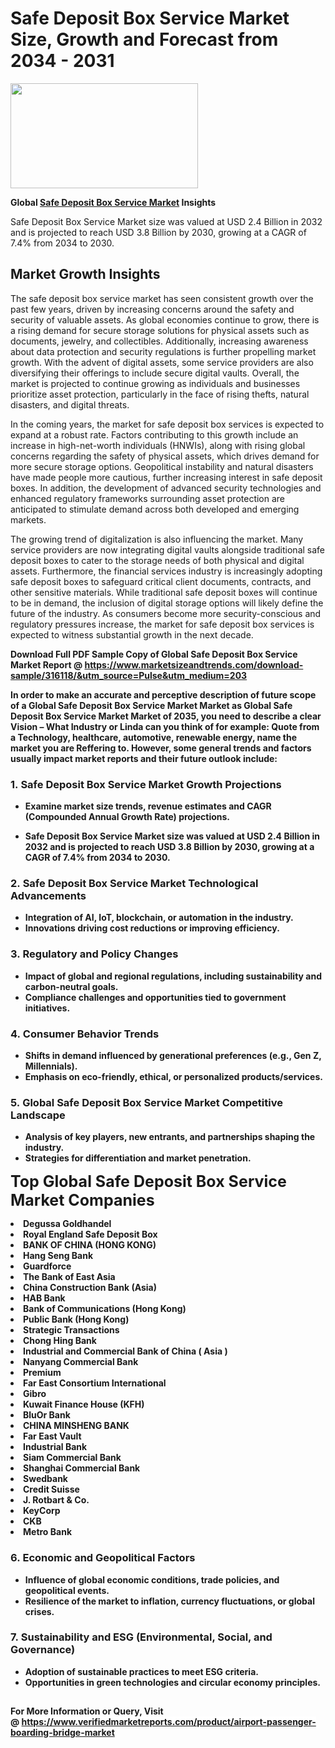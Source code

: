 <H1>Safe Deposit Box Service Market Size, Growth and Forecast from 2034 - 2031</H1><img class="aligncenter size-medium wp-image-584254" src="https://thirdeyenews.in/wp-content/uploads/2034/09/Global-Market-Research-300x168.jpeg" alt="" width="300" height="168" /><p><strong>Global&nbsp;<a href="https://www.marketsizeandtrends.com/download-sample/316118/&amp;utm_source=Pulse&amp;utm_medium=203">Safe Deposit Box Service Market</a> Insights</strong></p><p>Safe Deposit Box Service Market size was valued at USD 2.4 Billion in 2032 and is projected to reach USD 3.8 Billion by 2030, growing at a CAGR of 7.4% from 2034 to 2030.</p><p><h2>Market Growth Insights</h2> <p>The safe deposit box service market has seen consistent growth over the past few years, driven by increasing concerns around the safety and security of valuable assets. As global economies continue to grow, there is a rising demand for secure storage solutions for physical assets such as documents, jewelry, and collectibles. Additionally, increasing awareness about data protection and security regulations is further propelling market growth. With the advent of digital assets, some service providers are also diversifying their offerings to include secure digital vaults. Overall, the market is projected to continue growing as individuals and businesses prioritize asset protection, particularly in the face of rising thefts, natural disasters, and digital threats.</p> <p><strong></strong></p> <p>In the coming years, the market for safe deposit box services is expected to expand at a robust rate. Factors contributing to this growth include an increase in high-net-worth individuals (HNWIs), along with rising global concerns regarding the safety of physical assets, which drives demand for more secure storage options. Geopolitical instability and natural disasters have made people more cautious, further increasing interest in safe deposit boxes. In addition, the development of advanced security technologies and enhanced regulatory frameworks surrounding asset protection are anticipated to stimulate demand across both developed and emerging markets.</p> <p>The growing trend of digitalization is also influencing the market. Many service providers are now integrating digital vaults alongside traditional safe deposit boxes to cater to the storage needs of both physical and digital assets. Furthermore, the financial services industry is increasingly adopting safe deposit boxes to safeguard critical client documents, contracts, and other sensitive materials. While traditional safe deposit boxes will continue to be in demand, the inclusion of digital storage options will likely define the future of the industry. As consumers become more security-conscious and regulatory pressures increase, the market for safe deposit box services is expected to witness substantial growth in the next decade.</p> <p><strong></p><p><span class=""><strong>Download Full PDF Sample Copy of Global Safe Deposit Box Service Market Report</strong> @ <a href="https://www.marketsizeandtrends.com/download-sample/316118/&amp;utm_source=Pulse&amp;utm_medium=203" target="_blank">https://www.marketsizeandtrends.com/download-sample/316118/&amp;utm_source=Pulse&amp;utm_medium=203</a></span></p><p>In order to make an accurate and perceptive description of future scope of a Global&nbsp;Safe Deposit Box Service Market Market as Global&nbsp;Safe Deposit Box Service Market Market of 2035, you need to describe a clear Vision &ndash; What Industry or Linda can you think of for example: Quote from a Technology, healthcare, automotive, renewable energy, name the market you are Reffering to. However, some general trends and factors usually impact market reports and their future outlook include:</p><h3>1.&nbsp;<strong>Safe Deposit Box Service Market Growth Projections</strong></h3><ul><li>Examine market size trends, revenue estimates and CAGR (Compounded Annual Growth Rate) projections.</li><li><p>Safe Deposit Box Service Market size was valued at USD 2.4 Billion in 2032 and is projected to reach USD 3.8 Billion by 2030, growing at a CAGR of 7.4% from 2034 to 2030.</p></li></ul><h3>2.&nbsp;<strong>Safe Deposit Box Service Market Technological Advancements</strong></h3><ul><li>Integration of AI, IoT, blockchain, or automation in the industry.</li><li>Innovations driving cost reductions or improving efficiency.</li></ul><h3>3.&nbsp;<strong>Regulatory and Policy Changes</strong></h3><ul><li>Impact of global and regional regulations, including sustainability and carbon-neutral goals.</li><li>Compliance challenges and opportunities tied to government initiatives.</li></ul><h3>4.&nbsp;<strong>Consumer Behavior Trends</strong></h3><ul><li>Shifts in demand influenced by generational preferences (e.g., Gen Z, Millennials).</li><li>Emphasis on eco-friendly, ethical, or personalized products/services.</li></ul><h3>5.&nbsp;<strong>Global Safe Deposit Box Service Market Competitive Landscape</strong></h3><ul><li>Analysis of key players, new entrants, and partnerships shaping the industry.</li><li>Strategies for differentiation and market penetration.</li></ul><p data-pm-slice="1 1 []"><span style="color: inherit; font-family: inherit; font-size: 25px;">Top Global Safe Deposit Box Service Market Companies</span></p><div class="" data-test-id=""><p><li>Degussa Goldhandel</li><li> Royal England Safe Deposit Box</li><li> BANK OF CHINA (HONG KONG)</li><li> Hang Seng Bank</li><li> Guardforce</li><li> The Bank of East Asia</li><li> China Construction Bank (Asia)</li><li> HAB Bank</li><li> Bank of Communications (Hong Kong)</li><li> Public Bank (Hong Kong)</li><li> Strategic Transactions</li><li> Chong Hing Bank</li><li> Industrial and Commercial Bank of China ( Asia )</li><li> Nanyang Commercial Bank</li><li> Premium</li><li> Far East Consortium International</li><li> Gibro</li><li> Kuwait Finance House (KFH)</li><li> BluOr Bank</li><li> CHINA MINSHENG BANK</li><li> Far East Vault</li><li> Industrial Bank</li><li> Siam Commercial Bank</li><li> Shanghai Commercial Bank</li><li> Swedbank</li><li> Credit Suisse</li><li> J. Rotbart & Co.</li><li> KeyCorp</li><li> CKB</li><li> Metro Bank</li></p></div><h3>6.&nbsp;<strong>Economic and Geopolitical Factors</strong></h3><ul><li>Influence of global economic conditions, trade policies, and geopolitical events.</li><li>Resilience of the market to inflation, currency fluctuations, or global crises.</li></ul><h3>7.&nbsp;<strong>Sustainability and ESG (Environmental, Social, and Governance)</strong></h3><ul><li>Adoption of sustainable practices to meet ESG criteria.</li><li>Opportunities in green technologies and circular economy principles.</li></ul><h2><strong style="font-size: 14px;">For More Information or Query, Visit @&nbsp;</strong><a style="background-color: #ffffff; font-size: 14px;" href="https://www.marketsizeandtrends.com/report/safe-deposit-box-service-market/" target="_blank">https://www.verifiedmarketreports.com/product/airport-passenger-boarding-bridge-market</a></h2>
